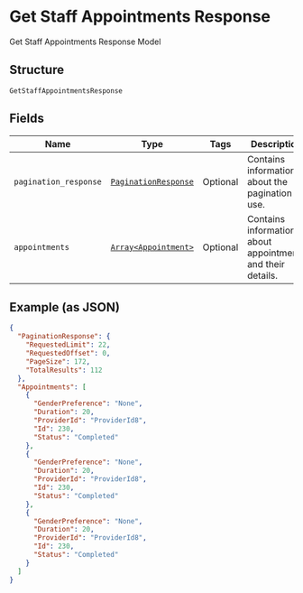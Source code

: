 
# Get Staff Appointments Response

Get Staff Appointments Response Model

## Structure

`GetStaffAppointmentsResponse`

## Fields

| Name | Type | Tags | Description |
|  --- | --- | --- | --- |
| `pagination_response` | [`PaginationResponse`](../../doc/models/pagination-response.md) | Optional | Contains information about the pagination to use. |
| `appointments` | [`Array<Appointment>`](../../doc/models/appointment.md) | Optional | Contains information about appointments and their details. |

## Example (as JSON)

```json
{
  "PaginationResponse": {
    "RequestedLimit": 22,
    "RequestedOffset": 0,
    "PageSize": 172,
    "TotalResults": 112
  },
  "Appointments": [
    {
      "GenderPreference": "None",
      "Duration": 20,
      "ProviderId": "ProviderId8",
      "Id": 230,
      "Status": "Completed"
    },
    {
      "GenderPreference": "None",
      "Duration": 20,
      "ProviderId": "ProviderId8",
      "Id": 230,
      "Status": "Completed"
    },
    {
      "GenderPreference": "None",
      "Duration": 20,
      "ProviderId": "ProviderId8",
      "Id": 230,
      "Status": "Completed"
    }
  ]
}
```

